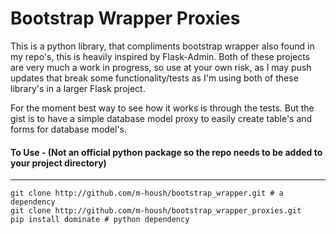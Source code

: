 # Bootstrap Wrapper Proxies

This is a python library, that compliments bootstrap wrapper also found in my repo's, this is heavily inspired by Flask-Admin.  Both of these projects are very much a work in progress, so use at your own risk, as I may push updates that break some 
functionality/tests as I'm using both of these library's in a larger Flask project.  

For the moment best way to see how it works is through the tests. But the gist is to have a simple database model proxy to easily create table's and forms for database model's.

#### To Use - (Not an official python package so the repo needs to be added to your project directory)
----
```
git clone http://github.com/m-housh/bootstrap_wrapper.git # a dependency
git clone http://github.com/m-housh/bootstrap_wrapper_proxies.git 
pip install dominate # python dependency
```
